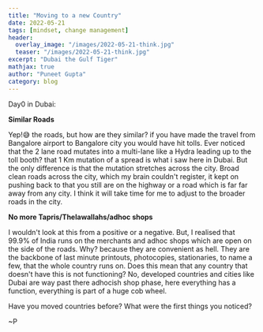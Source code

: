 ```yaml
---
title: "Moving to a new Country"
date: 2022-05-21
tags: [mindset, change management]
header:
  overlay_image: "/images/2022-05-21-think.jpg"
  teaser: "/images/2022-05-21-think.jpg"
excerpt: "Dubai the Gulf Tiger"
mathjax: true
author: "Puneet Gupta"
category: blog
---
```




Day0 in Dubai:

**Similar Roads**

Yep!😅 the roads, but how are they similar? if you have made the travel from Bangalore airport to Bangalore city you would have hit tolls. Ever noticed that the 2 lane road mutates into a multi-lane like a Hydra leading up to the toll booth? that 1 Km mutation of a spread is what i saw here in Dubai. But the only difference is that the mutation stretches across the city. Broad clean roads across the city, which my brain couldn't register, it kept on pushing back to that you still are on the highway or a road which is far far away from any city. I think it will take time for me to adjust to the broader roads in the city.

**No more Tapris/Thelawallahs/adhoc shops**

I wouldn't look at this from a positive or a negative. But, I realised that 99.9% of India runs on the merchants and adhoc shops which are open on the side of the roads. Why? because they are convenient as hell. They are the backbone of last minute printouts, photocopies, stationaries, to name a few, that the whole country runs on. Does this mean that any country that doesn't have this is not functioning? No, developed countries and cities like Dubai are way past there adhocish shop phase, here everything has a function, everything is part of a huge cob wheel.

Have you moved countries before? What were the first things you noticed?


~P
